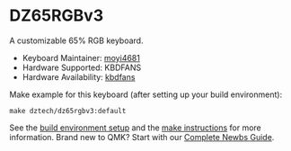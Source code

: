 # DZ65RGBv3

A customizable 65% RGB keyboard.

* Keyboard Maintainer: [moyi4681](https://github.com/moyi4681)
* Hardware Supported: KBDFANS
* Hardware Availability: [kbdfans](https://kbdfans.myshopify.com/)

Make example for this keyboard (after setting up your build environment):

    make dztech/dz65rgbv3:default

See the [build environment setup](https://docs.qmk.fm/#/getting_started_build_tools) and the [make instructions](https://docs.qmk.fm/#/getting_started_make_guide) for more information. Brand new to QMK? Start with our [Complete Newbs Guide](https://docs.qmk.fm/#/newbs).
